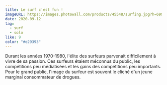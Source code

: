 ```yaml
---
title: Le surf c'est fun !
imageURL: https://images.photowall.com/products/45548/surfing.jpg?h=699&q=85
date: 2020-09-12
tag:
  - surf
  - solo
like: 9
color: "#e29393"
---
```



Durant les années 1970-1980, l'élite des surfeurs parvenait difficilement à vivre de sa passion. Ces surfeurs étaient méconnus du public, les compétitions peu médiatisées et les gains des compétitions peu importants. Pour le grand public, l'image du surfeur est souvent le cliché d'un jeune marginal consommateur de drogues.


